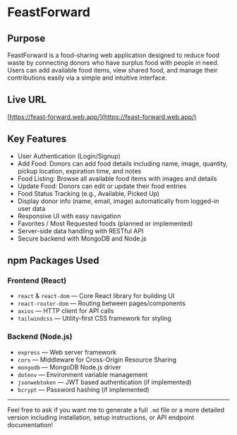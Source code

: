 # FeastForward

## Purpose

FeastForward is a food-sharing web application designed to reduce food waste by connecting donors who have surplus food with people in need. Users can add available food items, view shared food, and manage their contributions easily via a simple and intuitive interface.

## Live URL

[https://feast-forward.web.app/](https://feast-forward.web.app/)

## Key Features

- User Authentication (Login/Signup)  
- Add Food: Donors can add food details including name, image, quantity, pickup location, expiration time, and notes  
- Food Listing: Browse all available food items with images and details  
- Update Food: Donors can edit or update their food entries  
- Food Status Tracking (e.g., Available, Picked Up)  
- Display donor info (name, email, image) automatically from logged-in user data  
- Responsive UI with easy navigation  
- Favorites / Most Requested foods (planned or implemented)  
- Server-side data handling with RESTful API  
- Secure backend with MongoDB and Node.js  

## npm Packages Used

### Frontend (React)

- `react` & `react-dom` — Core React library for building UI  
- `react-router-dom` — Routing between pages/components  
- `axios` — HTTP client for API calls  
- `tailwindcss` — Utility-first CSS framework for styling  

### Backend (Node.js)

- `express` — Web server framework  
- `cors` — Middleware for Cross-Origin Resource Sharing  
- `mongodb` — MongoDB Node.js driver  
- `dotenv` — Environment variable management  
- `jsonwebtoken` — JWT based authentication (if implemented)  
- `bcrypt` — Password hashing (if implemented)  

---

Feel free to ask if you want me to generate a full `.md` file or a more detailed version including installation, setup instructions, or API endpoint documentation!
